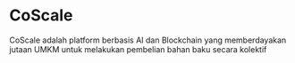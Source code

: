 # CoScale
CoScale adalah platform berbasis AI dan Blockchain yang memberdayakan jutaan UMKM untuk melakukan pembelian bahan baku secara kolektif
